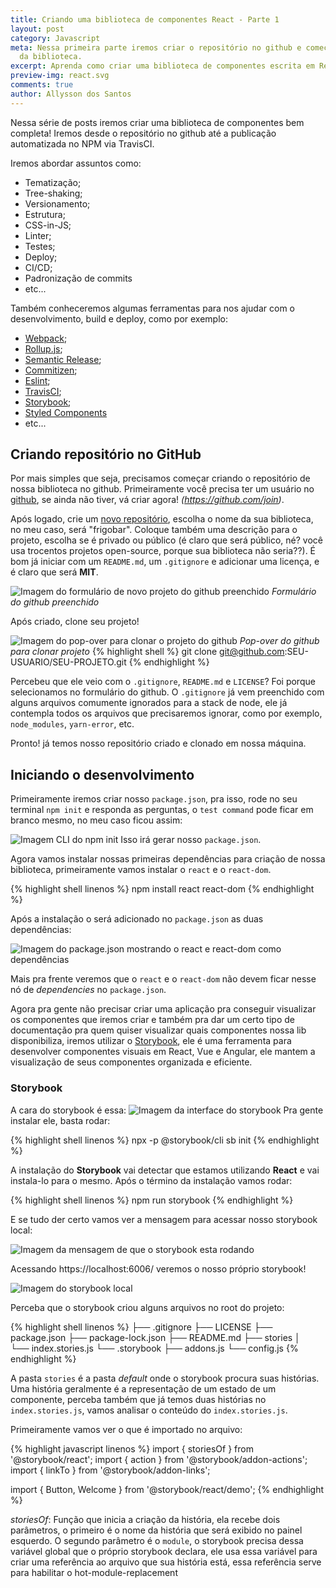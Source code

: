 ```yaml
---
title: Criando uma biblioteca de componentes React - Parte 1
layout: post
category: Javascript
meta: Nessa primeira parte iremos criar o repositório no github e começar o desenvolvimento
  da biblioteca.
excerpt: Aprenda como criar uma biblioteca de componentes escrita em React.
preview-img: react.svg
comments: true
author: Allysson dos Santos
---
```


Nessa série de posts iremos criar uma biblioteca de componentes bem completa! Iremos desde o repositório no github até a publicação automatizada no NPM via TravisCI.

Iremos abordar assuntos como:
* Tematização;
* Tree-shaking;
* Versionamento;
* Estrutura;
* CSS-in-JS;
* Linter;
* Testes;
* Deploy;
* CI/CD;
* Padronização de commits
* etc...

Também conheceremos algumas ferramentas para nos ajudar com o desenvolvimento, build e deploy, como por exemplo:
* [Webpack](https://webpack.js.org/ "Webpack");
* [Rollup.js](https://rollupjs.org/guide/en/ "Rollup.js");
* [Semantic Release](https://semantic-release.gitbook.io/semantic-release/ "Semantic Release");
* [Commitizen](http://commitizen.github.io/cz-cli/ "Commitizen");
* [Eslint](https://eslint.org/ "Eslint");
* [TravisCI](https://travis-ci.org/ "TravisCI");
* [Storybook](https://storybook.js.org/ "Storybook");
* [Styled Components](https://www.styled-components.com/ "Styled Components")
* etc...

## Criando repositório no GitHub
Por mais simples que seja, precisamos começar criando o repositório de nossa biblioteca no github. Primeiramente você precisa ter um usuário no [github](https://github.com), se ainda não tiver, vá criar agora! *(https://github.com/join)*.

Após logado, crie um [novo repositório](https://github.com/new "Link para criar um novo repositório no github"), escolha o nome da sua biblioteca, no meu caso, será "frigobar". Coloque também uma descrição para o projeto, escolha se é privado ou público (é claro que será público, né? você usa trocentos projetos open-source, porque sua biblioteca não seria??). É bom já iniciar com um `README.md`, um `.gitignore` e adicionar uma licença, e é claro que será **MIT**.

![Imagem do formulário de novo projeto do github preenchido](/assets/images/create-repository.png "Formulário do github preenchido")
_Formulário do github preenchido_

Após criado, clone seu projeto!

![Imagem do pop-over para clonar o projeto do github](/assets/images/clone-repository.png "Pop-over do github para clonar projeto")
_Pop-over do github para clonar projeto_
{% highlight shell %}
git clone git@github.com:SEU-USUARIO/SEU-PROJETO.git
{% endhighlight %}

Percebeu que ele veio com o `.gitignore`, `README.md` e `LICENSE`? Foi porque selecionamos no formulário do github.
O `.gitignore` já vem preenchido com alguns arquivos comumente ignorados para a stack de node, ele já contempla todos os arquivos que precisaremos ignorar, como por exemplo, `node_modules`, `yarn-error`, etc.

Pronto! já temos nosso repositório criado e clonado em nossa máquina.

## Iniciando o desenvolvimento
Primeiramente iremos criar nosso `package.json`, pra isso, rode no seu terminal `npm init` e responda as perguntas, o `test command` pode ficar em branco mesmo, no meu caso ficou assim:

![Imagem CLI do npm init](/assets/images/npm-init.png "Imagem CLI do npm init")
Isso irá gerar nosso `package.json`.

Agora vamos instalar nossas primeiras dependências para criação de nossa biblioteca, primeiramente vamos instalar o `react` e o `react-dom`.

{% highlight shell linenos %}
npm install react react-dom
{% endhighlight %}

Após a instalação o será adicionado no `package.json` as duas dependências:

![Imagem do package.json mostrando o react e react-dom como dependências](/assets/images/react-reactdom-dependencies.png "Imagem do package.json mostrando o react e react-dom como dependências")

Mais pra frente veremos que o `react` e o `react-dom` não devem ficar nesse nó de _dependencies_ no `package.json`.

Agora pra gente não precisar criar uma aplicação pra conseguir visualizar os componentes que iremos criar e também pra dar um certo tipo de documentação pra quem quiser visualizar quais componentes nossa lib disponibiliza, iremos utilizar o [Storybook](https://storybook.js.org/ "Storybook"), ele é uma ferramenta para desenvolver componentes visuais em React, Vue e Angular, ele mantem a visualização de seus componentes organizada e eficiente.

### Storybook

A cara do storybook é essa:
![Imagem da interface do storybook](/assets/images/storybook.png "Imagem da interface do storybook")
Pra gente instalar ele, basta rodar:

{% highlight shell linenos %}
npx -p @storybook/cli sb init
{% endhighlight %}

A instalação do **Storybook** vai detectar que estamos utilizando **React** e vai instala-lo para o mesmo. Após o término da instalação vamos rodar:

{% highlight shell linenos %}
npm run storybook
{% endhighlight %}

E se tudo der certo vamos ver a mensagem para acessar nosso storybook local:

![Imagem da mensagem de que o storybook esta rodando](/assets/images/local-storybook.png "Imagem da mensagem de que o storybook esta rodando")

Acessando https://localhost:6006/ veremos o nosso próprio storybook!

![Imagem do storybook local](/assets/images/storybook-installed.png "Imagem do storybook local")

Perceba que o storybook criou alguns arquivos no root do projeto:

{% highlight shell linenos %}
├── .gitignore
├── LICENSE
├── package.json
├── package-lock.json
├── README.md
├── stories
│   └── index.stories.js
└── .storybook
    ├── addons.js
    └── config.js
{% endhighlight %}

A pasta `stories` é a pasta _default_ onde o storybook procura suas histórias. Uma história geralmente é a representação de um estado de um componente, perceba também que já temos duas histórias no `index.stories.js`, vamos analisar o conteúdo do `index.stories.js`.

Primeiramente vamos ver o que é importado no arquivo:

{% highlight javascript linenos %}
import { storiesOf } from '@storybook/react';
import { action } from '@storybook/addon-actions';
import { linkTo } from '@storybook/addon-links';

import { Button, Welcome } from '@storybook/react/demo';
{% endhighlight %}

_storiesOf_: Função que inicia a criação da história, ela recebe dois parâmetros, o primeiro é o nome da história que será exibido no painel esquerdo. O segundo parâmetro é o `module`, o storybook precisa dessa variável global que o próprio storybook declara, ele usa essa variável para criar uma referência ao arquivo que sua história está, essa referência serve para habilitar o hot-module-replacement